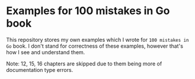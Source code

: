 # Examples for 100 mistakes in Go book

This repository stores my own examples which I wrote for `100 mistakes in Go` book. I don't stand for correctness of these examples, however that's how I see and understand them.

Note: 12, 15, 16 chapters are skipped due to them being more of documentation type errors.
